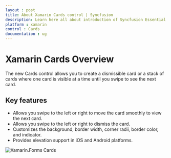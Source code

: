 ```yaml
---
layout : post
title: About Xamarin Cards control | Syncfusion
description: Learn here all about introduction of Syncfusion Essential Studio® Xamarin Cards control, its elements and more.
platform : xamarin
control : Cards
documentation : ug
---
```


# Xamarin Cards Overview

The new Cards control allows you to create a dismissible card or a stack of cards where one card is visible at a time until you swipe to see the next card.

## Key features

* Allows you swipe to the left or right to move the card smoothly to view the next card.
* Allows you swipe to the left or right to dismiss the card.
* Customizes the background, border width, corner radii, border color, and indicator.
* Provides elevation support in iOS and Android platforms.

![Xamarin.Forms Cards](getting-started_images/xamarincards.gif)

